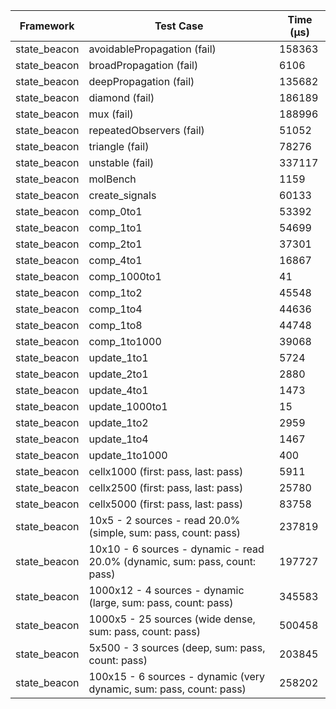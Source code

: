 | Framework | Test Case | Time (μs) |
| --- | --- | --- |
| state_beacon | avoidablePropagation (fail) | 158363 |
| state_beacon | broadPropagation (fail) | 6106 |
| state_beacon | deepPropagation (fail) | 135682 |
| state_beacon | diamond (fail) | 186189 |
| state_beacon | mux (fail) | 188996 |
| state_beacon | repeatedObservers (fail) | 51052 |
| state_beacon | triangle (fail) | 78276 |
| state_beacon | unstable (fail) | 337117 |
| state_beacon | molBench | 1159 |
| state_beacon | create_signals | 60133 |
| state_beacon | comp_0to1 | 53392 |
| state_beacon | comp_1to1 | 54699 |
| state_beacon | comp_2to1 | 37301 |
| state_beacon | comp_4to1 | 16867 |
| state_beacon | comp_1000to1 | 41 |
| state_beacon | comp_1to2 | 45548 |
| state_beacon | comp_1to4 | 44636 |
| state_beacon | comp_1to8 | 44748 |
| state_beacon | comp_1to1000 | 39068 |
| state_beacon | update_1to1 | 5724 |
| state_beacon | update_2to1 | 2880 |
| state_beacon | update_4to1 | 1473 |
| state_beacon | update_1000to1 | 15 |
| state_beacon | update_1to2 | 2959 |
| state_beacon | update_1to4 | 1467 |
| state_beacon | update_1to1000 | 400 |
| state_beacon | cellx1000 (first: pass, last: pass) | 5911 |
| state_beacon | cellx2500 (first: pass, last: pass) | 25780 |
| state_beacon | cellx5000 (first: pass, last: pass) | 83758 |
| state_beacon | 10x5 - 2 sources - read 20.0% (simple, sum: pass, count: pass) | 237819 |
| state_beacon | 10x10 - 6 sources - dynamic - read 20.0% (dynamic, sum: pass, count: pass) | 197727 |
| state_beacon | 1000x12 - 4 sources - dynamic (large, sum: pass, count: pass) | 345583 |
| state_beacon | 1000x5 - 25 sources (wide dense, sum: pass, count: pass) | 500458 |
| state_beacon | 5x500 - 3 sources (deep, sum: pass, count: pass) | 203845 |
| state_beacon | 100x15 - 6 sources - dynamic (very dynamic, sum: pass, count: pass) | 258202 |
